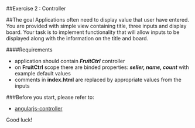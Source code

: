##Exercise 2 : Controller

##The goal
Applications often need to display value that user have entered. You are provided with simple view containing title, three inputs and display board. Your task is to
implement functionality that will allow inputs to be displayed along with the information on the title and board.

####Requirements
* application should contain ***FruitCtrl*** controller
* on **FruitCtrl** scope there are binded properties: ***seller, name, count*** with example default values
* comments in **index.html** are replaced by appropriate values from the inputs


###Before you start, please refer to:
* [angularjs-controller](https://egghead.io/lessons/angularjs-controllers)


Good luck!
